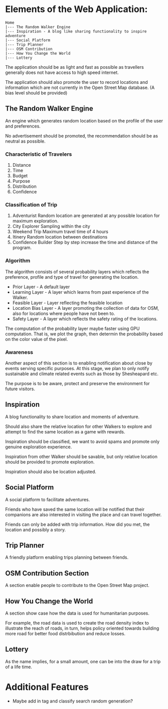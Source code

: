 # Elements of the Web Application:

```
Home
|--- The Random Walker Engine
|--- Inspiration - A blog like sharing functionality to inspire adventure
|--- Social Platform
|--- Trip Planner
|--- OSM Contribution
|--- How You Change the World
|--- Lottery
```

The application should be as light and fast as possible as travellers
generally does not have access to high speed internet.

The application should also promote the user to record locations and
information which are not currently in the Open Street Map
database. (A bias level should be provided)


## The Random Walker Engine

An engine which generates random location based on the profile of the user and preferences.

No advertisement should be promoted, the recommendation should be as
neutral as possible.

### Characteristic of Travelers

1. Distance
2. Time
3. Budget
4. Purpose
5. Distribution
6. Confidence

### Classification of Trip

1. Adventurist
   Random location are generated at any possible location for maximum exploration.
2. City Explorer
   Sampling within the city
3. Weekend Trip
   Maximum travel time of 4 hours
4. Itinery
   Random location between destinations
5. Confidence Builder
   Step by step increase the time and distance of the program.

### Algorithm

The algorithm consists of several probability layers which reflects
the preference, profile and type of travel for generating the location.

* Prior Layer - A default layer
* Learning Layer - A layer which learns from past experience of the Walker.
* Feasible Layer - Layer reflecting the feasible location
* Location Bias Layer - A layer promoting the collection of data for OSM, also for locations where people have not been to.
* Safety Layer - A layer which reflects the safety rating of the locations.

The computation of the probability layer maybe faster using GPU
computation. That is, we plot the graph, then determin the probability
based on the color value of the pixel.

### Awareness

Another aspect of this section is to enabling notification about close
by events serving specific purposes. At this stage, we plan to only
notify sustainable and climate related events such as those by
Shesheapard etc.

The purpose is to be aware, protect and preserve the environment
for future visitors.

## Inspiration
A blog functionality to share location and moments of adventure.

Should also share the relative location for other Walkers to explore
and attempt to find the same location as a game with rewards.

Inspiration should be classified, we want to avoid spams and promote
only genuine exploration experience.

Inspiration from other Walker should be savable, but only relative
location should be provided to promote exploration.

Inspiration should also be location adjusted.

## Social Platform
A social platform to facilitate adventures.

Friends who have saved the same location will be notified that their
companions are also interested in visiting the place and can travel
together.

Friends can only be added with trip information. How did you met, the
location and possibly a story.

## Trip Planner

A friendly platform enabling trips planning between friends.

## OSM Contribution Section

A section enable people to contribute to the Open Street Map project.

## How You Change the World

A section show case how the data is used for humanitarian
purposes. 

For example, the road data is used to create the road density index to
illustrate the reach of roads, in turn, helps policy oriented towards
building more road for better food distrbibution and reduce losses.


## Lottery

As the name implies, for a small amount, one can be into the draw for
a trip of a life time.

# Additional Features

* Maybe add in tag and classify search random generation?